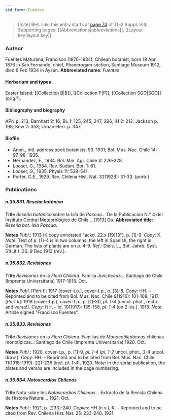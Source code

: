 ```yaml
---
std_form: Fuentes
---
```


> [!cite] BHL link: this entry starts at [page 74](https://www.biodiversitylibrary.org/page/33258552) of TL-2 Suppl. VIII.
> Supporting pages: [[Abbreviations|abbreviations]], [[Layout key|layout key]].

### Author

Fuentes Maturana, Francisco (1876-1934), Chilean botanist, born 19 Apr 1876 in San Fernando, chief, Phanerogam section, Santiago Museum 1912, died 6 Feb 1934 in Aysén. 
**Abbreviated name**: *Fuentes*

#### Herbarium and types

Easter Island: [[Collection B|B]], [[Collection P|P]], [[Collection SGO|SGO]] (orig.?).

#### Bibliography and biography

APN p. 213; Barnhart 2: 16; BL 1: 125, 245, 247, 296; IH 2: 212; Jackson p. 198; Kew 2: 353; Urban-Berl. p. 347.

#### Biofile

- Anon., Intl. address book botanists: 53. 1931; Bol. Mus. Nac. Chile 14: 97-98. 1935.
- Hernandez, F., 1934. Bol. Min. Agr. Chile 3: 226-228.
- Looser, G., 1934. Rev. Sudam. Bot. 1: 61.
- Looser, G., 1935. Physis 11: 539-541.
- Porter, C.E., 1929. Rev. Chilena Hist. Nat. 32(1928): 31-33. (portr.)

### Publications

##### n.35.831. Reseña botánica

**Title**
*Reseña botánica* sobre la *Isla* de *Pascua*... De la Publicacion N.° 4 del Instituto Central Meteorológico de Chile... \[1913\] Qu.
**Abbreviated title**: *Reseña bot. Isla Pascua*.

**Notes**
*Publ*.: 1913 (K copy annotated "ackd. 22.x.\[19\]13"), p. \[1\]-9. *Copy*: K.
*Note*: Text of p. \[1\]-4 is in two columns, the left in Spanish, the right in German. The lists of plants are on p. 4-9.
*Ref*.: Diels, L., Bot. Jahrb. Syst. 51(Lit.): 30. 9 Dec 1913 (rev.).

##### n.35.832. Revisiones

**Title**
*Revisiones* en la *Flora Chilena*. Familia *Juncáceas*... Santiago de Chile (Imprenta Universitaria) 1917-1918. Oct.

**Notes**
*Publ*. \[*Part I*\]: 1917 (cover-t.p.), cover-t.p., p. \[3\]-8. *Copy*: HH. – Reprinted and to be cited from Bol. Mus. Nac. Chile 9(1916): 101-108. 1917.
\[*Part II*\]: 1918 (cover-t.p.), cover-t.p., p. \[1\]-30, *pl. 1-4* (uncol. phot., recto and verso!).
*Copy*: HH. – Id. 10(1917): 135-158, *pl*. *1-4* (on 2 lvs.). 1918.
*Note*: Article signed "Francisco Fuentes".

##### n.35.833. Revisiones

**Title**
*Revisiones* en la *Flora Chilena*. Familias de *Monocotiledóneas* chilenas monotípicas... Santiago de Chile (Imprenta Universitaria) 1920. Oct.

**Notes**
*Publ*.: 1920, cover-t.p., p. \[1\]-9, *pl. 1-4* (*pl. 1-2* uncol. phot., *3-4* uncol. draw.). *Copy*: HH. – Reprinted and to be cited from Bol. Mus. Nac. Chile 11(1918-1919): 221-236 \[incl. *pl*.
*1-4*\]. 1920.
*Note*: In the serial publication, the plates and versos are included in the page numbering.

##### n.35.834. Notoscordios Chilenos

**Title**
Nota sobre los *Notoscordios Chilenos*... Extracto de la Revista Chilena de Historia Natural... 1921. Oct.

**Notes**
*Publ*.: 1921, p. \[233\]-240. *Copies*: HH (n.v.), K. – Reprinted and to be cited from Rev. Chilena Hist. Nat. 25: 233-240. 1921.

